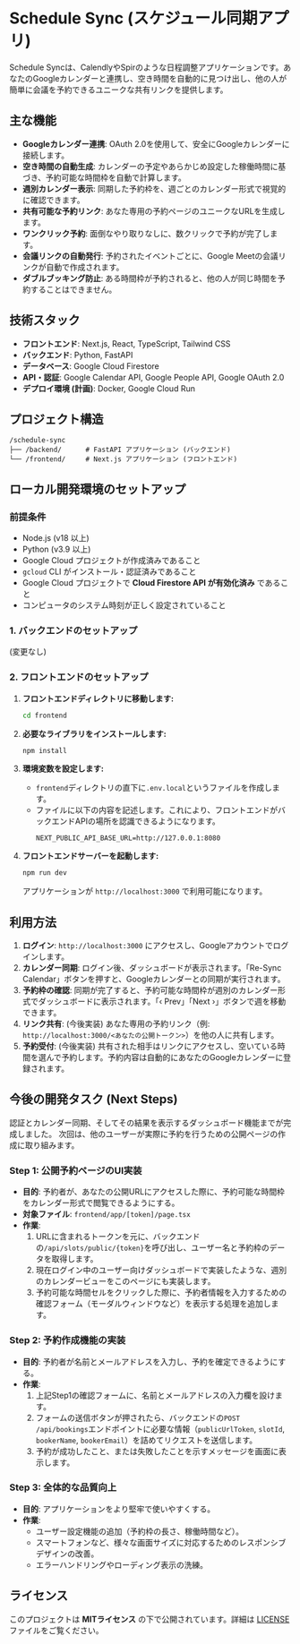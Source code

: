 # Schedule Sync (スケジュール同期アプリ)

Schedule Syncは、CalendlyやSpirのような日程調整アプリケーションです。あなたのGoogleカレンダーと連携し、空き時間を自動的に見つけ出し、他の人が簡単に会議を予約できるユニークな共有リンクを提供します。

## 主な機能

- **Googleカレンダー連携**: OAuth 2.0を使用して、安全にGoogleカレンダーに接続します。
- **空き時間の自動生成**: カレンダーの予定やあらかじめ設定した稼働時間に基づき、予約可能な時間枠を自動で計算します。
- **週別カレンダー表示**: 同期した予約枠を、週ごとのカレンダー形式で視覚的に確認できます。
- **共有可能な予約リンク**: あなた専用の予約ページのユニークなURLを生成します。
- **ワンクリック予約**: 面倒なやり取りなしに、数クリックで予約が完了します。
- **会議リンクの自動発行**: 予約されたイベントごとに、Google Meetの会議リンクが自動で作成されます。
- **ダブルブッキング防止**: ある時間枠が予約されると、他の人が同じ時間を予約することはできません。

## 技術スタック

- **フロントエンド**: Next.js, React, TypeScript, Tailwind CSS
- **バックエンド**: Python, FastAPI
- **データベース**: Google Cloud Firestore
- **API・認証**: Google Calendar API, Google People API, Google OAuth 2.0
- **デプロイ環境 (計画)**: Docker, Google Cloud Run

## プロジェクト構造

```
/schedule-sync
├── /backend/      # FastAPI アプリケーション (バックエンド)
└── /frontend/     # Next.js アプリケーション (フロントエンド)
```

## ローカル開発環境のセットアップ

### 前提条件

- Node.js (v18 以上)
- Python (v3.9 以上)
- Google Cloud プロジェクトが作成済みであること
- `gcloud` CLI がインストール・認証済みであること
- Google Cloud プロジェクトで **Cloud Firestore API が有効化済み** であること
- コンピュータのシステム時刻が正しく設定されていること

### 1. バックエンドのセットアップ

(変更なし)

### 2. フロントエンドのセットアップ

1.  **フロントエンドディレクトリに移動します:**
    ```bash
    cd frontend
    ```

2.  **必要なライブラリをインストールします:**
    ```bash
    npm install
    ```

3.  **環境変数を設定します:**
    - `frontend`ディレクトリの直下に`.env.local`というファイルを作成します。
    - ファイルに以下の内容を記述します。これにより、フロントエンドがバックエンドAPIの場所を認識できるようになります。
      ```
      NEXT_PUBLIC_API_BASE_URL=http://127.0.0.1:8080
      ```

4.  **フロントエンドサーバーを起動します:**
    ```bash
    npm run dev
    ```
    アプリケーションが `http://localhost:3000` で利用可能になります。

## 利用方法

1.  **ログイン**: `http://localhost:3000` にアクセスし、Googleアカウントでログインします。
2.  **カレンダー同期**: ログイン後、ダッシュボードが表示されます。「Re-Sync Calendar」ボタンを押すと、Googleカレンダーとの同期が実行されます。
3.  **予約枠の確認**: 同期が完了すると、予約可能な時間枠が週別のカレンダー形式でダッシュボードに表示されます。「‹ Prev」「Next ›」ボタンで週を移動できます。
4.  **リンク共有**: (今後実装) あなた専用の予約リンク（例: `http://localhost:3000/<あなたの公開トークン>`）を他の人に共有します。
5.  **予約受付**: (今後実装) 共有された相手はリンクにアクセスし、空いている時間を選んで予約します。予約内容は自動的にあなたのGoogleカレンダーに登録されます。

## 今後の開発タスク (Next Steps)

認証とカレンダー同期、そしてその結果を表示するダッシュボード機能までが完成しました。
次回は、他のユーザーが実際に予約を行うための公開ページの作成に取り組みます。

### Step 1: 公開予約ページのUI実装

- **目的**: 予約者が、あなたの公開URLにアクセスした際に、予約可能な時間枠をカレンダー形式で閲覧できるようにする。
- **対象ファイル**: `frontend/app/[token]/page.tsx`
- **作業**:
    1.  URLに含まれるトークンを元に、バックエンドの`/api/slots/public/{token}`を呼び出し、ユーザー名と予約枠のデータを取得します。
    2.  現在ログイン中のユーザー向けダッシュボードで実装したような、週別のカレンダービューをこのページにも実装します。
    3.  予約可能な時間セルをクリックした際に、予約者情報を入力するための確認フォーム（モーダルウィンドウなど）を表示する処理を追加します。

### Step 2: 予約作成機能の実装

- **目的**: 予約者が名前とメールアドレスを入力し、予約を確定できるようにする。
- **作業**:
    1.  上記Step1の確認フォームに、名前とメールアドレスの入力欄を設けます。
    2.  フォームの送信ボタンが押されたら、バックエンドの`POST /api/bookings`エンドポイントに必要な情報（`publicUrlToken`, `slotId`, `bookerName`, `bookerEmail`）を詰めてリクエストを送信します。
    3.  予約が成功したこと、または失敗したことを示すメッセージを画面に表示します。

### Step 3: 全体的な品質向上

- **目的**: アプリケーションをより堅牢で使いやすくする。
- **作業**:
    - ユーザー設定機能の追加（予約枠の長さ、稼働時間など）。
    - スマートフォンなど、様々な画面サイズに対応するためのレスポンシブデザインの改善。
    - エラーハンドリングやローディング表示の洗練。

## ライセンス

このプロジェクトは **MITライセンス** の下で公開されています。詳細は [LICENSE](LICENSE) ファイルをご覧ください。
